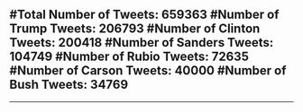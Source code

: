 #Total Number of Tweets: 659363 
#Number of Trump Tweets: 206793
#Number of Clinton Tweets: 200418
#Number of Sanders Tweets: 104749
#Number of Rubio Tweets: 72635
#Number of Carson Tweets: 40000
#Number of Bush Tweets: 34769
---
---
